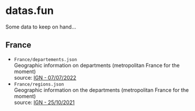 # datas.fun

Some data to keep on hand...

## France

-   `France/departements.json`<br>
    Geographic information on departments (metropolitan France for the moment)<br>
    source: [IGN - 07/07/2022](https://www.ign.fr/reperes/centre-geographique-des-departements-metropolitains)
-   `France/regions.json`<br>
    Geographic information on the departments (metropolitan France for the moment)<br>
    source: [IGN - 25/10/2021](https://www.ign.fr/reperes/centre-geographique-des-regions-metropolitaines)
